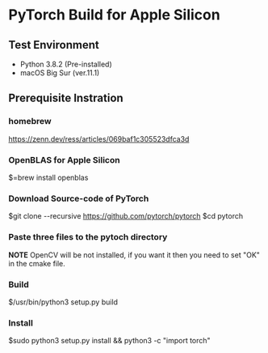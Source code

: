 # PyTorch Build for Apple Silicon

## Test Environment
- Python 3.8.2 (Pre-installed)
- macOS Big Sur (ver.11.1)

## Prerequisite Instration

### homebrew
https://zenn.dev/ress/articles/069baf1c305523dfca3d

### OpenBLAS for Apple Silicon
$=brew install openblas

### Download Source-code of PyTorch
$git clone --recursive https://github.com/pytorch/pytorch
$cd pytorch

### Paste three files to the pytoch directory
**NOTE** OpenCV will be not installed, if you want it then you need to set "OK" in the cmake file.

### Build
$/usr/bin/python3 setup.py build

### Install
$sudo python3 setup.py install && python3 -c "import torch"
